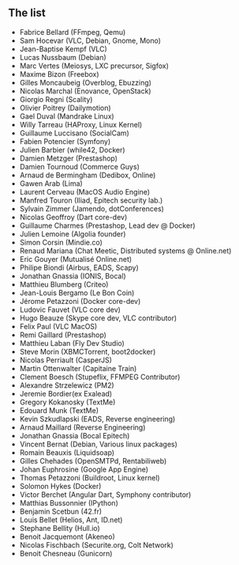 The list
--------

- Fabrice Bellard (FFmpeg, Qemu)
- Sam Hocevar (VLC, Debian, Gnome, Mono)
- Jean-Baptise Kempf (VLC)
- Lucas Nussbaum (Debian)
- Marc Vertes (Meiosys, LXC precursor, Sigfox)
- Maxime Bizon (Freebox)
- Gilles Moncaubeig (Overblog, Ebuzzing)
- Nicolas Marchal (Enovance, OpenStack)
- Giorgio Regni (Scality)
- Olivier Poitrey (Dailymotion)
- Gael Duval (Mandrake Linux)
- Willy Tarreau (HAProxy, Linux Kernel)
- Guillaume Luccisano (SocialCam)
- Fabien Potencier (Symfony)
- Julien Barbier (while42, Docker)
- Damien Metzger (Prestashop)
- Damien Tournoud  (Commerce Guys)
- Arnaud de Bermingham (Dedibox, Online)
- Gawen Arab (Lima)
- Laurent Cerveau (MacOS Audio Engine)
- Manfred Touron (Iliad, Epitech security lab.)
- Sylvain Zimmer (Jamendo, dotConferences)
- Nicolas Geoffroy (Dart core-dev)
- Guillaume Charmes (Prestashop, Lead dev @ Docker)
- Julien Lemoine (Algolia founder)
- Simon Corsin (Mindie.co)
- Renaud Mariana (Chat Meetic, Distributed systems @ Online.net)
- Eric Gouyer (Mutualisé Online.net)
- Philipe Biondi (Airbus, EADS, Scapy)
- Jonathan Gnassia (IONIS, Bocal)
- Matthieu Blumberg (Criteo)
- Jean-Louis Bergamo (Le Bon Coin)
- Jérome Petazzoni (Docker core-dev)
- Ludovic Fauvet (VLC core dev)
- Hugo Beauze (Skype core dev, VLC contributor)
- Felix Paul (VLC MacOS)
- Remi Gaillard (Prestashop)
- Matthieu Laban (Fly Dev Studio)
- Steve Morin (XBMCTorrent, boot2docker)
- Nicolas Perriault (CasperJS)
- Martin Ottenwalter (Capitaine Train)
- Clement Boesch (Stupeflix, FFMPEG Contributor)
- Alexandre Strzelewicz (PM2)
- Jeremie Bordier(ex Exalead)
- Gregory Kokanosky (TextMe)
- Edouard Munk (TextMe)
- Kevin Szkudlapski (EADS, Reverse engineering)
- Arnaud Maillard (Reverse Engineering)
- Jonathan Gnassia (Bocal Epitech)
- Vincent Bernat (Debian, Various linux packages)
- Romain Beauxis (Liquidsoap)
- Gilles Chehades (OpenSMTPd, Rentabiliweb)
- Johan Euphrosine (Google App Engine)
- Thomas Petazzoni (Buildroot, Linux kernel)
- Solomon Hykes (Docker)
- Victor Berchet (Angular Dart, Symphony contributor)
- Matthias Bussonnier (IPython)
- Benjamin Scetbun (42.fr)
- Louis Bellet (Helios, Ant, ID.net)
- Stephane Bellity (Hull.io)
- Benoit Jacquemont (Akeneo)
- Nicolas Fischbach (Securite.org, Colt Network)
- Benoit Chesneau (Gunicorn)
